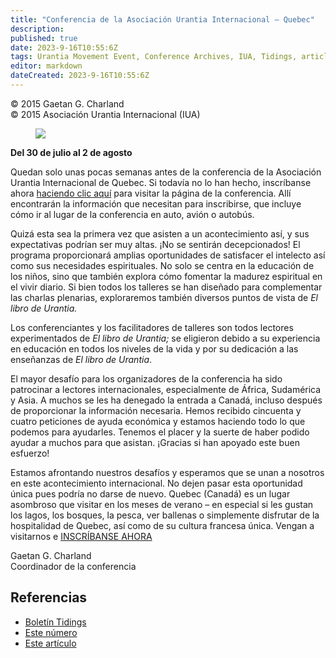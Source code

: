 ```yaml
---
title: "Conferencia de la Asociación Urantia Internacional – Quebec"
description: 
published: true
date: 2023-9-16T10:55:6Z
tags: Urantia Movement Event, Conference Archives, IUA, Tidings, article
editor: markdown
dateCreated: 2023-9-16T10:55:6Z
---
```


<p class="v-card v-sheet theme--light gray lighten-3 px-2">© 2015 Gaetan G. Charland<br>© 2015 Asociación Urantia Internacional (IUA)</p>


<figure id="Figure_1" class="image urantiapedia image-style-align-left">
<img src="/image/article/IUA_Tidings/UAI-2015-logo_13a-300x309.jpeg">
</figure>

**Del 30 de julio al 2 de agosto**

Quedan solo unas pocas semanas antes de la conferencia de la Asociación Urantia Internacional de Quebec. Si todavía no lo han hecho, inscríbanse ahora [haciendo clic aquí](http://urantia-association.org/2014/11/01/2015-urantia-association-international-conference/) para visitar la página de la conferencia. Allí encontrarán la información que necesitan para inscribirse, que incluye cómo ir al lugar de la conferencia en auto, avión o autobús.

Quizá esta sea la primera vez que asisten a un acontecimiento así, y sus expectativas podrían ser muy altas. ¡No se sentirán decepcionados! El programa proporcionará amplias oportunidades de satisfacer el intelecto así como sus necesidades espirituales. No solo se centra en la educación de los niños, sino que también explora cómo fomentar la madurez espiritual en el vivir diario. Si bien todos los talleres se han diseñado para complementar las charlas plenarias, exploraremos también diversos puntos de vista de _El libro de Urantia._

Los conferenciantes y los facilitadores de talleres son todos lectores experimentados de _El libro de Urantia;_ se eligieron debido a su experiencia en educación en todos los niveles de la vida y por su dedicación a las enseñanzas de _El libro de Urantia_.

El mayor desafío para los organizadores de la conferencia ha sido patrocinar a lectores internacionales, especialmente de África, Sudamérica y Asia. A muchos se les ha denegado la entrada a Canadá, incluso después de proporcionar la información necesaria. Hemos recibido cincuenta y cuatro peticiones de ayuda económica y estamos haciendo todo lo que podemos para ayudarles. Tenemos el placer y la suerte de haber podido ayudar a muchos para que asistan. ¡Gracias si han apoyado este buen esfuerzo!

Estamos afrontando nuestros desafíos y esperamos que se unan a nosotros en este acontecimiento internacional. No dejen pasar esta oportunidad única pues podría no darse de nuevo. Quebec (Canadá) es un lugar asombroso que visitar en los meses de verano – en especial si les gustan los lagos, los bosques, la pesca, ver ballenas o simplemente disfrutar de la hospitalidad de Quebec, así como de su cultura francesa única. Vengan a visitarnos e [INSCRÍBANSE AHORA](https://www.regonline.ca/builder/site/Default.aspx?EventID=1643032)

Gaetan G. Charland  
Coordinador de la conferencia

## Referencias

- [Boletín Tidings](https://urantia-association.org/acerca-del-boletin-tidings/?lang=es)
- [Este número](https://urantia-association.org/newsletter/tidings-junio-2015/?lang=es)
- [Este artículo](https://urantia-association.org/conferencia-de-la-asociacion-urantia-internacional-quebec/?lang=es)

